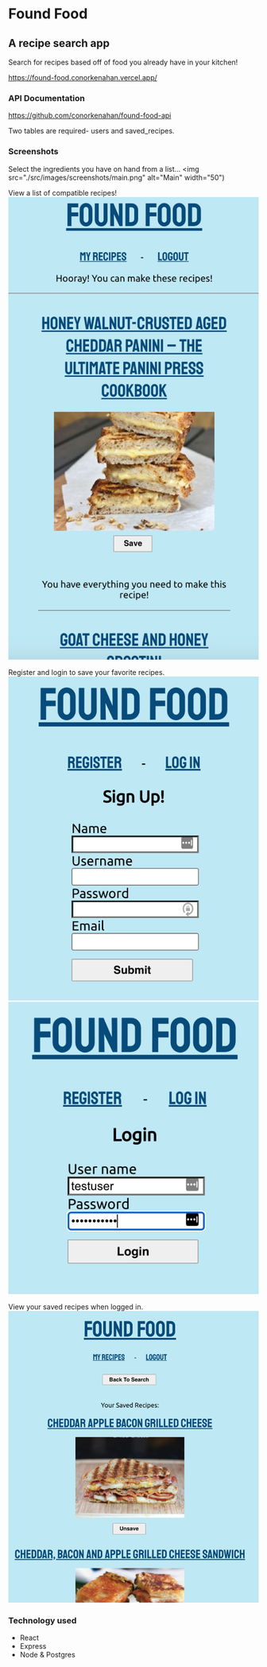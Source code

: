 # Found Food

## A recipe search app

Search for recipes based off of food you already have in your kitchen!

https://found-food.conorkenahan.vercel.app/

### API Documentation

https://github.com/conorkenahan/found-food-api

Two tables are required- users and saved_recipes.

### Screenshots

Select the ingredients you have on hand from a list...
<img src="./src/images/screenshots/main.png" alt="Main" width="50")


View a list of compatible recipes!
![Results](./src/images/screenshots/results.png "Results")


Register and login to save your favorite recipes.
![Register](./src/images/screenshots/register.png "Register")
![Login](/src/images/screenshots/login.png "Login")


View your saved recipes when logged in.
![Saved Recipes](./src/images/screenshots/saved_recipes.png "Saved Recipes")

### Technology used

- React
- Express
- Node & Postgres
